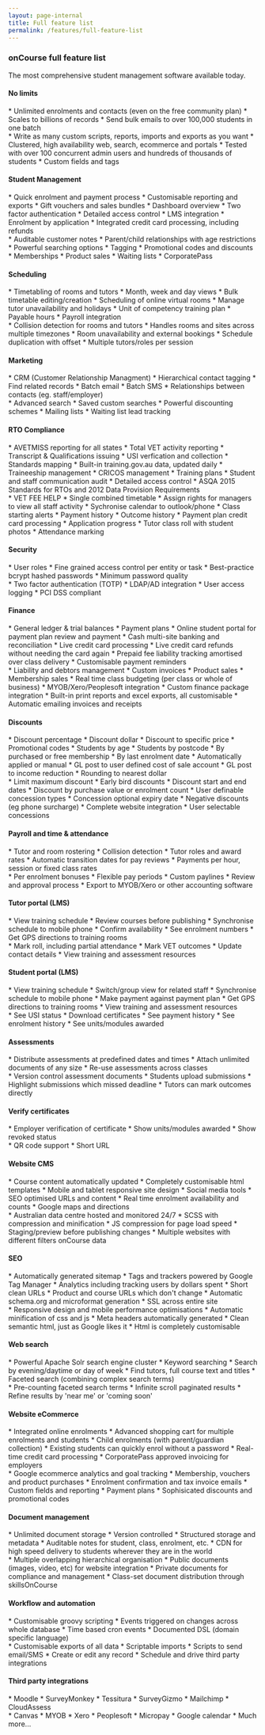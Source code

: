 ```yaml
---
layout: page-internal
title: Full feature list
permalink: /features/full-feature-list
---
```


### onCourse full feature list

The most comprehensive student management software available today.

<div class="container">
<div class="row row--spaced">
<h4>No limits</h4>
<div class="col-xs-24 col-sm-12" markdown="1">
* Unlimited enrolments and contacts (even on the free community plan)
* Scales to billions of records
* Send bulk emails to over 100,000 students in one batch
</div>
<div class="col-xs-24 col-sm-12" markdown="1">
* Write as many custom scripts, reports, imports and exports as you want
* Clustered, high availability web, search, ecommerce and portals
* Tested with over 100 concurrent admin users and hundreds of thousands of students
* Custom fields and tags
</div>
</div>

<div class="row row--spaced">
<h4>Student Management</h4>

<div class="col-xs-24 col-sm-12" markdown="1">
* Quick enrolment and payment process
* Customisable reporting and exports
* Gift vouchers and sales bundles
* Dashboard overview
* Two factor authentication
* Detailed access control
* LMS integration
* Enrolment by application
* Integrated credit card processing, including refunds
</div>

<div class="col-xs-24 col-sm-12" markdown="1">
* Auditable customer notes
* Parent/child relationships with age restrictions
* Powerful searching options
* Tagging
* Promotional codes and discounts
* Memberships
* Product sales
* Waiting lists
* CorporatePass
</div>
</div>


<div class="row row--spaced">
<h4>Scheduling</h4>

<div class="col-xs-24 col-sm-12" markdown="1">
* Timetabling of rooms and tutors
* Month, week and day views
* Bulk timetable editing/creation
* Scheduling of online virtual rooms
* Manage tutor unavailability and holidays
* Unit of competency training plan
* Payable hours
* Payroll integration
</div>

<div class="col-xs-24 col-sm-12" markdown="1">
* Collision detection for rooms and tutors
* Handles rooms and sites across multiple timezones
* Room unavailability and external bookings
* Schedule duplication with offset
* Multiple tutors/roles per session
</div>
</div>

<div class="row row--spaced">
<h4>Marketing</h4>

<div class="col-xs-24 col-sm-12" markdown="1">
* CRM (Customer Relationship Managment)
* Hierarchical contact tagging
* Find related records
* Batch email
* Batch SMS
* Relationships between contacts (eg. staff/employer)
</div>

<div class="col-xs-24 col-sm-12" markdown="1">
* Advanced search
* Saved custom searches
* Powerful discounting schemes
* Mailing lists
* Waiting list lead tracking
</div>
</div>

<div class="row row--spaced">
<h4>RTO Compliance</h4>

<div class="col-xs-24 col-sm-12" markdown="1">
* AVETMISS reporting for all states
* Total VET activity reporting
* Transcript & Qualifications issuing
* USI verfication and collection
* Standards mapping
* Built-in training.gov.au data, updated daily
* Traineeship management
* CRICOS management
* Training plans
* Student and staff communication audit
* Detailed access control
* ASQA 2015 Standards for RTOs and 2012 Data Provision Requirements
</div>

<div class="col-xs-24 col-sm-12" markdown="1">
* VET FEE HELP
* Single combined timetable
* Assign rights for managers to view all staff activity
* Sychronise calendar to outlook/phone
* Class starting alerts
* Payment history
* Outcome history
* Payment plan credit card processing
* Application progress
* Tutor class roll with student photos
* Attendance marking
</div>
</div>

<div class="row row--spaced">
<h4>Security</h4>

<div class="col-xs-24 col-sm-12" markdown="1">
* User roles
* Fine grained access control per entity or task
* Best-practice bcrypt hashed passwords
* Minimum password quality
</div>

<div class="col-xs-24 col-sm-12" markdown="1">
* Two factor authentication (TOTP)
* LDAP/AD integration
* User access logging
* PCI DSS compliant
</div>
</div>

<div class="row row--spaced">
<h4>Finance</h4>

<div class="col-xs-24 col-sm-12" markdown="1">
* General ledger & trial balances
* Payment plans
* Online student portal for payment plan review and payment
* Cash multi-site banking and reconciliation
* Live credit card processing
* Live credit card refunds without needing the card again
* Prepaid fee liability tracking amortised over class delivery
* Customisable payment reminders
</div>

<div class="col-xs-24 col-sm-12" markdown="1">
* Liability and debtors management
* Custom invoices
* Product sales
* Membership sales
* Real time class budgeting (per class or whole of business)
* MYOB/Xero/Peoplesoft integration
* Custom finance package integration
* Built-in print reports and excel exports, all customisable
* Automatic emailing invoices and receipts
</div>

</div>

<div class="row row--spaced">
<h4>Discounts</h4>

<div class="col-xs-24 col-sm-12" markdown="1">
* Discount percentage
* Discount dollar
* Discount to specific price
* Promotional codes
* Students by age
* Students by postcode
* By purchased or free membership
* By last enrolment date
* Automatically applied or manual
* GL post to user defined cost of sale account
* GL post to income reduction
* Rounding to nearest dollar
</div>

<div class="col-xs-24 col-sm-12" markdown="1">
* Limit maximum discount
* Early bird discounts
* Discount start and end dates
* Discount by purchase value or enrolment count
* User definable concession types
* Concession optional expiry date
* Negative discounts (eg phone surcharge)
* Complete website integration
* User selectable concessions
</div>
</div>

<div class="row row--spaced">
<h4>Payroll and time &amp; attendance</h4>

<div class="col-xs-24 col-sm-12" markdown="1">
* Tutor and room rostering
* Collision detection
* Tutor roles and award rates
* Automatic transition dates for pay reviews
* Payments per hour, session or fixed class rates
</div>

<div class="col-xs-24 col-sm-12" markdown="1">
* Per enrolment bonuses
* Flexible pay periods
* Custom paylines
* Review and approval process
* Export to MYOB/Xero or other accounting software
</div>
</div>

<div class="row row--spaced">
<h4>Tutor portal (LMS)</h4>

<div class="col-xs-24 col-sm-12" markdown="1">
* View training schedule
* Review courses before publishing
* Synchronise schedule to mobile phone
* Confirm availability
* See enrolment numbers
* Get GPS directions to training rooms
</div>

<div class="col-xs-24 col-sm-12" markdown="1">
* Mark roll, including partial attendance
* Mark VET outcomes
* Update contact details
* View training and assessment resources
</div>
</div>

<div class="row row--spaced">
<h4>Student portal (LMS)</h4>

<div class="col-xs-24 col-sm-12" markdown="1">
* View training schedule
* Switch/group view for related staff
* Synchronise schedule to mobile phone
* Make payment against payment plan
* Get GPS directions to training rooms
* View training and assessment resources
</div>

<div class="col-xs-24 col-sm-12" markdown="1">
* See USI status
* Download certificates
* See payment history
* See enrolment history
* See units/modules awarded
</div>
</div>

<div class="row row--spaced">
<h4>Assessments</h4>

<div class="col-xs-24 col-sm-12" markdown="1">
* Distribute assessments at predefined dates and times
* Attach unlimited documents of any size
* Re-use assessments across classes
</div>

<div class="col-xs-24 col-sm-12" markdown="1">
* Version control assessment documents
* Students upload submissions
* Highlight submissions which missed deadline
* Tutors can mark outcomes directly
</div>
</div>

<div class="row row--spaced">
<h4>Verify certificates</h4>

<div class="col-xs-24 col-sm-12" markdown="1">
* Employer verification of certificate
* Show units/modules awarded
* Show revoked status
</div>

<div class="col-xs-24 col-sm-12" markdown="1">
* QR code support
* Short URL
</div>
</div>

<div class="row row--spaced">
<h4>Website CMS</h4>
<div class="col-xs-24 col-sm-12" markdown="1">
* Course content automatically updated
* Completely customisable html templates
* Mobile and tablet responsive site design
* Social media tools
* SEO optimised URLs and content
* Real time enrolment availability and counts
* Google maps and directions
</div>
<div class="col-xs-24 col-sm-12" markdown="1">
* Australian data centre hosted and monitored 24/7
* SCSS with compression and minification
* JS compression for page load speed
* Staging/preview before publishing changes
* Multiple websites with different filters onCourse data
</div>
</div>

<div class="row row--spaced">
<h4>SEO</h4>

<div class="col-xs-24 col-sm-12" markdown="1">
* Automatically generated sitemap
* Tags and trackers powered by Google Tag Manager
* Analytics including tracking users by dollars spent
* Short clean URLs
* Product and course URLs which don't change
* Automatic schema.org and microformat generation
* SSL across entire site
</div>

<div class="col-xs-24 col-sm-12" markdown="1">
* Responsive design and mobile performance optimisations
* Automatic minification of css and js
* Meta headers automatically generated
* Clean semantic html, just as Google likes it
* Html is completely customisable
</div>
</div>

<div class="row row--spaced">
<h4>Web search</h4>

<div class="col-xs-24 col-sm-12" markdown="1">
* Powerful Apache Solr search engine cluster
* Keyword searching
* Search by evening/daytime or day of week
* Find tutors, full course text and titles
* Faceted search (combining complex search terms)
</div>

<div class="col-xs-24 col-sm-12" markdown="1">
* Pre-counting faceted search terms
* Infinite scroll paginated results
* Refine results by 'near me' or 'coming soon'
</div>
</div>

<div class="row row--spaced">
<h4>Website eCommerce</h4>

<div class="col-xs-24 col-sm-12" markdown="1">
* Integrated online enrolments
* Advanced shopping cart for multiple enrolments and students
* Child enrolments (with parent/guardian collection)
* Existing students can quickly enrol without a password
* Real-time credit card processing
* CorporatePass approved invoicing for employers
</div>

<div class="col-xs-24 col-sm-12" markdown="1">
* Google ecommerce analytics and goal tracking
* Membership, vouchers and product purchases
* Enrolment confirmation and tax invoice emails
* Custom fields and reporting
* Payment plans
* Sophisicated discounts and promotional codes
</div>
</div>

<div class="row row--spaced">
<h4>Document management</h4>

<div class="col-xs-24 col-sm-12" markdown="1">
* Unlimited document storage
* Version controlled
* Structured storage and metadata
* Auditable notes for student, class, enrolment, etc.
* CDN for high speed delivery to students wherever they are in the world
</div>

<div class="col-xs-24 col-sm-12" markdown="1">
* Multiple overlapping hierarchical organisation
* Public documents (images, video, etc) for website integration
* Private documents for compliance and management
* Class-set document distribution through skillsOnCourse
</div>
</div>

<div class="row row--spaced">
<h4>Workflow and automation</h4>

<div class="col-xs-24 col-sm-12" markdown="1">
* Customisable groovy scripting
* Events triggered on changes across whole database
* Time based cron events
* Documented DSL (domain specific language)
</div>

<div class="col-xs-24 col-sm-12" markdown="1">
* Customisable exports of all data
* Scriptable imports
* Scripts to send email/SMS
* Create or edit any record
* Schedule and drive third party integrations
</div>
</div>

<div class="row row--spaced">
<h4>Third party integrations</h4>

<div class="col-xs-24 col-sm-12" markdown="1">
* Moodle
* SurveyMonkey
* Tessitura
* SurveyGizmo
* Mailchimp
* CloudAssess
</div>

<div class="col-xs-24 col-sm-12" markdown="1">
* Canvas
* MYOB
* Xero
* Peoplesoft
* Micropay
* Google calendar
* Much more...
</div>
</div>

</div>